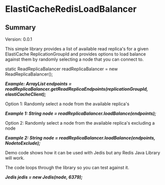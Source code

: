# ElastiCacheRedisLoadBalancer

## Summary

Version: 0.0.1

This simple library provides a list of available read replica's for a given ElastiCache ReplicationGroupId and provides options to load balance against them by randomly selecting a node that you can connect to.

static ReadReplicaBalancer readReplicaBalancer = new ReadReplicaBalancer();

<b><i>Example: ArrayList<String> endpoints = readReplicaBalancer.getReadReplicaEndpoints(replicationGroupId, elastiCacheClient);</b></i>

Option 1: Randomly select a node from the available replica's

<b><i>Example 1: String node = readReplicaBalancer.loadBalance(endpoints); </b></i>

Option 2: Randomly select a node from the available replica's excluding a node

<b><i>Example 2: String node = readReplicaBalancer.loadBalance(endpoints, NodetoExclude);</b></i>

Demo code shows how it can be used with Jedis but any Redis Java Library will work. 

The code loops through the library so you can test against it.

<b><i>Jedis jedis = new Jedis(node, 6379);</b></i>


